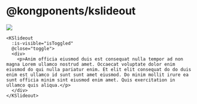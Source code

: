 # @kongponents/kslideout

[![](https://img.shields.io/npm/v/@kongponents/kslideout.svg?style=flat-square)](https://www.npmjs.com/package/@kongponents/kslideout)

```vue
<KSlideout 
  :is-visible="isToggled"
  @close="toggle">
  <div>
    <p>Anim officia eiusmod duis est consequat nulla tempor ad non magna Lorem ullamco nostrud amet. Occaecat voluptate dolor enim eiusmod do qui nulla pariatur enim. Et elit elit consequat do do duis enim est ullamco id sunt sunt amet eiusmod. Do minim mollit irure ea sunt officia minim sint eiusmod enim amet. Quis exercitation in ullamco quis aliqua.</p>
  </div>
</KSlideout>
```
